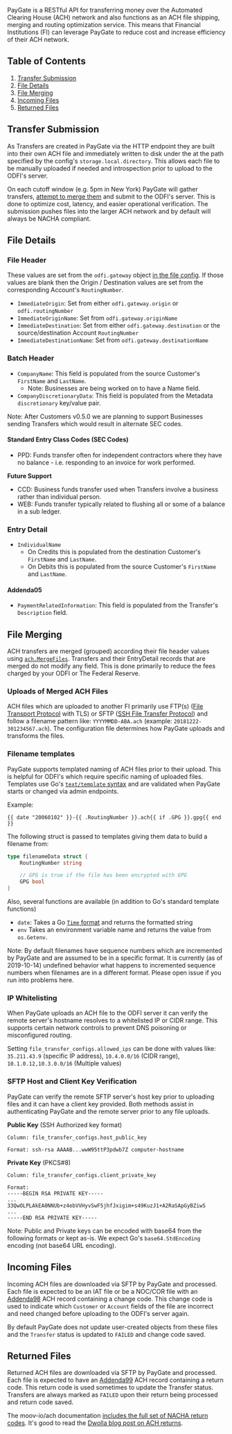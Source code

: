 PayGate is a RESTful API for transferring money over the Automated Clearing House (ACH) network and also functions as an ACH file shipping, merging and routing optimization service. This means that Financial Institutions (FI) can leverage PayGate to reduce cost and increase efficiency of their ACH network.

## Table of Contents

1. [Transfer Submission](#transfer-submission)
1. [File Details](#file-details)
1. [File Merging](#file-merging)
1. [Incoming Files](#incoming-files)
1. [Returned Files](#returned-files)

## Transfer Submission

As Transfers are created in PayGate via the HTTP endpoint they are built into their own ACH file and immediately written to disk under the at the path specified by the config's `storage.local.directory`. This allows each file to be manually uploaded if needed and introspection prior to upload to the ODFI's server.

On each cutoff window (e.g. 5pm in New York) PayGate will gather transfers, [attempt to merge them](#merging-of-ach-files) and submit to the ODFI's server. This is done to optimize cost, latency, and easier operational verification. The submission pushes files into the larger ACH network and by default will always be NACHA compliant.

## File Details

### File Header

These values are set from the `odfi.gateway` object [in the file config](https://github.com/moov-io/paygate/blob/master/docs/config.md#odfi). If those values are blank then the Origin / Destination values are set from the corresponding Account's `RoutingNumber`.

- `ImmediateOrigin`: Set from either `odfi.gateway.origin` or `odfi.routingNumber`
- `ImmediateOriginName`: Set from `odfi.gateway.originName`
- `ImmediateDestination`: Set from either `odfi.gateway.destination` or the source/destination Account `RoutingNumber`
- `ImmediateDestinationName`:  Set from `odfi.gateway.destinationName`

### Batch Header

- `CompanyName`: This field is populated from the source Customer's `FirstName` and `LastName`.
   - Note: Businesses are being worked on to have a Name field.
- `CompanyDiscretionaryData`: This field is populated from the Metadata `discretionary` key/value pair.

Note: After Customers v0.5.0 we are planning to support Businesses sending Transfers which would result in alternate SEC codes.

#### Standard Entry Class Codes (SEC Codes)

- PPD: Funds transfer often for independent contractors where they have no balance - i.e. responding to an invoice for work performed.

**Future Support**

- CCD: Business funds transfer used when Transfers involve a business rather than individual person.
- WEB: Funds transfer typically related to flushing all or some of a balance in a sub ledger.

### Entry Detail

- `IndividualName`
   - On Credits this is populated from the destination Customer's `FirstName` and `LastName`.
   - On Debits this is populated from the source Customer's `FirstName` and `LastName`.

#### Addenda05

- `PaymentRelatedInformation`: This field is populated from the Transfer's `Description` field.

## File Merging

ACH transfers are merged (grouped) according their file header values using [`ach.MergeFiles`](https://godoc.org/github.com/moov-io/ach#MergeFiles). Transfers and their EntryDetail records that are merged do not modify any field. This is done primarily to reduce the fees charged by your ODFI or The Federal Reserve.

### Uploads of Merged ACH Files

ACH files which are uploaded to another FI primarily use FTP(s) ([File Transport Protocol](https://en.wikipedia.org/wiki/File_Transfer_Protocol) with TLS) or SFTP ([SSH File Transfer Protocol](https://en.wikipedia.org/wiki/SSH_File_Transfer_Protocol)) and follow a filename pattern like: `YYYYMMDD-ABA.ach` (example: `20181222-301234567.ach`). The configuration file determines how PayGate uploads and transforms the files.

### Filename templates

PayGate supports templated naming of ACH files prior to their upload. This is helpful for ODFI's which require specific naming of uploaded files. Templates use Go's [`text/template` syntax](https://golang.org/pkg/text/template/) and are validated when PayGate starts or changed via admin endpoints.

Example:

```
{{ date "20060102" }}-{{ .RoutingNumber }}.ach{{ if .GPG }}.gpg{{ end }}
```

The following struct is passed to templates giving them data to build a filename from:

```Go
type filenameData struct {
	RoutingNumber string

	// GPG is true if the file has been encrypted with GPG
	GPG bool
}
```

Also, several functions are available (in addition to Go's standard template functions)

- `date`: Takes a Go [`Time` format](https://golang.org/pkg/time/#Time.Format) and returns the formatted string
- `env` Takes an environment variable name and returns the value from `os.Getenv`.

Note: By default filenames have sequence numbers which are incremented by PayGate and are assumed to be in a specific format. It is currently (as of 2019-10-14) undefined behavior what happens to incremented sequence numbers when filenames are in a different format. Please open issue if you run into problems here.

### IP Whitelisting

When PayGate uploads an ACH file to the ODFI server it can verify the remote server's hostname resolves to a whitelisted IP or CIDR range. This supports certain network controls to prevent DNS poisoning or misconfigured routing.

Setting `file_transfer_configs.allowed_ips` can be done with values like: `35.211.43.9` (specific IP address), `10.4.0.0/16` (CIDR range), `10.1.0.12,10.3.0.0/16` (Multiple values)

### SFTP Host and Client Key Verification

PayGate can verify the remote SFTP server's host key prior to uploading files and it can have a client key provided. Both methods assist in authenticating PayGate and the remote server prior to any file uploads.

**Public Key** (SSH Authorized key format)

```
Column: file_transfer_configs.host_public_key

Format: ssh-rsa AAAAB...wwW95ttP3pdwb7Z computer-hostname
```

**Private Key** (PKCS#8)

```
Column: file_transfer_configs.client_private_key

Format:
-----BEGIN RSA PRIVATE KEY-----
...
33QwOLPLAkEA0NNUb+z4ebVVHyvSwF5jhfJxigim+s49KuzJ1+A2RaSApGyBZiwS
...
-----END RSA PRIVATE KEY-----
```

Note: Public and Private keys can be encoded with base64 from the following formats or kept as-is. We expect Go's `base64.StdEncoding` encoding (not base64 URL encoding).

## Incoming Files

Incoming ACH files are downloaded via SFTP by PayGate and processed. Each file is expected to be an IAT file or be a NOC/COR file with an [Addenda98](https://godoc.org/github.com/moov-io/ach#Addenda98) ACH record containing a change code. This change code is used to indicate which `Customer` or `Account` fields of the file are incorrect and need changed before uploading to the ODFI's server again.

By default PayGate does not update user-created objects from these files and the `Transfer` status is updated to `FAILED` and change code saved.

## Returned Files

Returned ACH files are downloaded via SFTP by PayGate and processed. Each file is expected to have an [Addenda99](https://godoc.org/github.com/moov-io/ach#Addenda99) ACH record containing a return code. This return code is used sometimes to update the Transfer status. Transfers are always marked as `FAILED` upon their return being processed and return code saved.

The moov-io/ach documentation [includes the full set of NACHA return codes](https://moov-io.github.io/ach/returns.html). It's good to read the [Dwolla blog post on ACH returns](https://www.dwolla.com/updates/understanding-ach-returns-process/).
